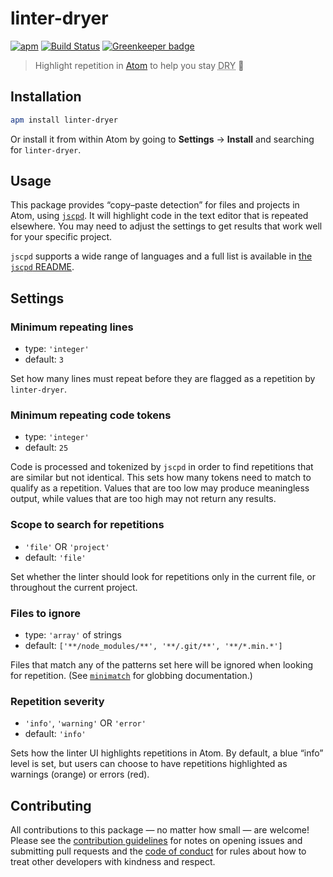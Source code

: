 # linter-dryer

[![apm](https://img.shields.io/apm/v/linter-dryer.svg)](https://atom.io/packages/linter-dryer) [![Build Status](https://travis-ci.com/delucis/linter-dryer.svg?branch=master)](https://travis-ci.com/delucis/linter-dryer) [![Greenkeeper badge](https://badges.greenkeeper.io/delucis/linter-dryer.svg)](https://greenkeeper.io/)

> Highlight repetition in [Atom](https://atom.io/) to help you stay <abbr title="Don’t Repeat Yourself">DRY</abbr> 🌂

## Installation

```sh
apm install linter-dryer
```

Or install it from within Atom by going to **Settings** → **Install** and searching for `linter-dryer`.

## Usage

This package provides “copy–paste detection” for files and projects in Atom, using [`jscpd`](https://github.com/kucherenko/jscpd). It will highlight code in the text editor that is repeated elsewhere. You may need to adjust the settings to get results that work well for your specific project.

`jscpd` supports a wide range of languages and a full list is available in [the `jscpd` README](https://github.com/kucherenko/jscpd#readme).

## Settings

### Minimum repeating lines

- type: `'integer'`
- default: `3`

Set how many lines must repeat before they are flagged as a repetition by `linter-dryer`.

### Minimum repeating code tokens

- type: `'integer'`
- default: `25`

Code is processed and tokenized by `jscpd` in order to find repetitions that are similar but not identical. This sets how many tokens need to match to qualify as a repetition. Values that are too low may produce meaningless output, while values that are too high may not return any results.

### Scope to search for repetitions

- `'file'` OR `'project'`
- default: `'file'`

Set whether the linter should look for repetitions only in the current file, or throughout the current project.

### Files to ignore

- type: `'array'` of strings
- default: `['**/node_modules/**', '**/.git/**', '**/*.min.*']`

Files that match any of the patterns set here will be ignored when looking for repetition. (See [`minimatch`](https://github.com/isaacs/minimatch/#minimatch) for globbing documentation.)

### Repetition severity

- `'info'`, `'warning'` OR `'error'`
- default: `'info'`

Sets how the linter UI highlights repetitions in Atom. By default, a blue “info” level is set, but users can choose to have repetitions highlighted as warnings (orange) or errors (red).

## Contributing

All contributions to this package — no matter how small — are welcome! Please see the [contribution guidelines](CONTRIBUTING.md) for notes on opening issues and submitting pull requests and the [code of conduct](CODE_OF_CONDUCT.md) for rules about how to treat other developers with kindness and respect.
